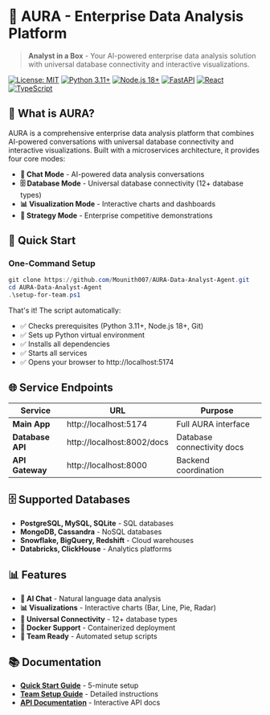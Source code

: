# 🌟 AURA - Enterprise Data Analysis Platform

> **Analyst in a Box** - Your AI-powered enterprise data analysis solution with universal database connectivity and interactive visualizations.

[![License: MIT](https://img.shields.io/badge/License-MIT-yellow.svg)](https://opensource.org/licenses/MIT)
[![Python 3.11+](https://img.shields.io/badge/python-3.11+-blue.svg)](https://www.python.org/downloads/)
[![Node.js 18+](https://img.shields.io/badge/node-18+-green.svg)](https://nodejs.org/)
[![FastAPI](https://img.shields.io/badge/FastAPI-005571?logo=fastapi)](https://fastapi.tiangolo.com)
[![React](https://img.shields.io/badge/React-20232A?logo=react&logoColor=61DAFB)](https://reactjs.org/)
[![TypeScript](https://img.shields.io/badge/TypeScript-007ACC?logo=typescript&logoColor=white)](https://www.typescriptlang.org/)

## 🎯 What is AURA?

AURA is a comprehensive enterprise data analysis platform that combines AI-powered conversations with universal database connectivity and interactive visualizations. Built with a microservices architecture, it provides four core modes:

- **💬 Chat Mode** - AI-powered data analysis conversations
- **🗄️ Database Mode** - Universal database connectivity (12+ database types)
- **📊 Visualization Mode** - Interactive charts and dashboards  
- **🚀 Strategy Mode** - Enterprise competitive demonstrations

## 🚀 Quick Start

### One-Command Setup

```powershell
git clone https://github.com/Mounith007/AURA-Data-Analyst-Agent.git
cd AURA-Data-Analyst-Agent
.\setup-for-team.ps1
```

That's it! The script automatically:
- ✅ Checks prerequisites (Python 3.11+, Node.js 18+, Git)
- ✅ Sets up Python virtual environment
- ✅ Installs all dependencies
- ✅ Starts all services
- ✅ Opens your browser to http://localhost:5174

## 🌐 Service Endpoints

| Service | URL | Purpose |
|---------|-----|---------|
| **Main App** | http://localhost:5174 | Full AURA interface |
| **Database API** | http://localhost:8002/docs | Database connectivity docs |
| **API Gateway** | http://localhost:8000 | Backend coordination |

## 🗄️ Supported Databases

- **PostgreSQL, MySQL, SQLite** - SQL databases
- **MongoDB, Cassandra** - NoSQL databases  
- **Snowflake, BigQuery, Redshift** - Cloud warehouses
- **Databricks, ClickHouse** - Analytics platforms

## 📊 Features

- **🤖 AI Chat** - Natural language data analysis
- **📊 Visualizations** - Interactive charts (Bar, Line, Pie, Radar)
- **🔌 Universal Connectivity** - 12+ database types
- **🐳 Docker Support** - Containerized deployment
- **👥 Team Ready** - Automated setup scripts

## 📚 Documentation

- **[Quick Start Guide](QUICKSTART.md)** - 5-minute setup
- **[Team Setup Guide](README-TEAM.md)** - Detailed instructions
- **[API Documentation](http://localhost:8002/docs)** - Interactive API docs
